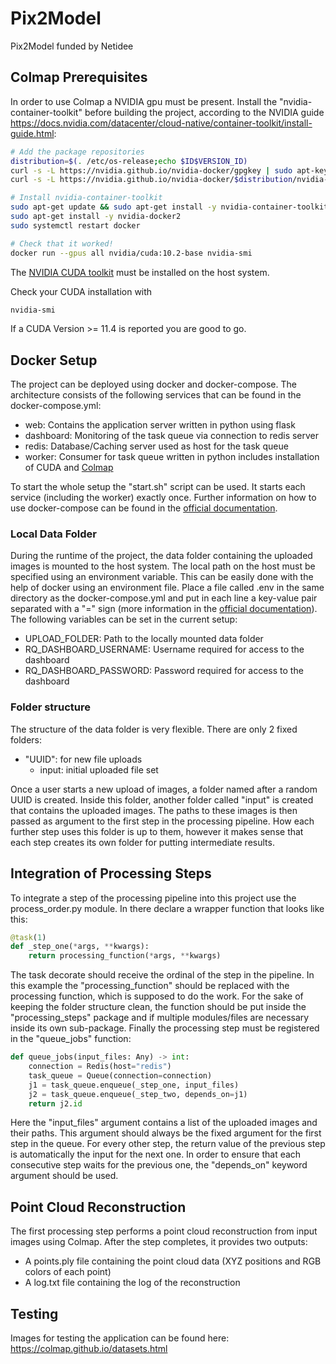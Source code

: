 # Pix2Model
Pix2Model funded by Netidee

## Colmap Prerequisites

In order to use Colmap a NVIDIA gpu must be present. Install the "nvidia-container-toolkit" before building the project, according to the NVIDIA guide https://docs.nvidia.com/datacenter/cloud-native/container-toolkit/install-guide.html:

```bash
# Add the package repositories
distribution=$(. /etc/os-release;echo $ID$VERSION_ID)
curl -s -L https://nvidia.github.io/nvidia-docker/gpgkey | sudo apt-key add -
curl -s -L https://nvidia.github.io/nvidia-docker/$distribution/nvidia-docker.list | sudo tee /etc/apt/sources.list.d/nvidia-docker.list

# Install nvidia-container-toolkit
sudo apt-get update && sudo apt-get install -y nvidia-container-toolkit
sudo apt-get install -y nvidia-docker2
sudo systemctl restart docker

# Check that it worked!
docker run --gpus all nvidia/cuda:10.2-base nvidia-smi
```

The [NVIDIA CUDA toolkit](https://developer.nvidia.com/cuda-downloads) must be installed on the host system.

Check your CUDA installation with 
```bash
nvidia-smi
```
If a CUDA Version >= 11.4 is reported you are good to go.

## Docker Setup

The project can be deployed using docker and docker-compose. The architecture consists of the following services that can be found in the docker-compose.yml:

- web: Contains the application server written in python using flask
- dashboard: Monitoring of the task queue via connection to redis server
- redis: Database/Caching server used as host for the task queue
- worker: Consumer for task queue written in python includes installation of CUDA and [Colmap](https://colmap.github.io/) 

To start the whole setup the "start.sh" script can be used. It starts each service (including the worker) exactly once. Further information on how to use docker-compose can be found in the [official documentation](https://docs.docker.com/compose/reference/).

### Local Data Folder

During the runtime of the project, the data folder containing the uploaded images is mounted to the host system. The local path on the host must be specified using an environment variable. This can be easily done with the help of docker using an environment file. Place a file called .env in the same directory as the docker-compose.yml and put in each line a key-value pair separated with a "=" sign (more information in the [official documentation](https://docs.docker.com/compose/env-file/)). The following variables can be set in the current setup:

- UPLOAD_FOLDER: Path to the locally mounted data folder
- RQ_DASHBOARD_USERNAME: Username required for access to the dashboard
- RQ_DASHBOARD_PASSWORD: Password required for access to the dashboard 

### Folder structure

The structure of the data folder is very flexible. There are only 2 fixed folders:

- "UUID": for new file uploads
  - input: initial uploaded file set

Once a user starts a new upload of images, a folder named after a random UUID is created. Inside this folder, another folder called "input" is created that contains the uploaded images. The paths to these images is then passed as argument to the first step in the processing pipeline. How each further step uses this folder is up to them, however it makes sense that each step creates its own folder for putting intermediate results.

## Integration of Processing Steps

To integrate a step of the processing pipeline into this project use the process_order.py module. In there declare a wrapper function that looks like this:

```python
@task(1)
def _step_one(*args, **kwargs):
    return processing_function(*args, **kwargs)
```

The task decorate should receive the ordinal of the step in the pipeline. In this example the "processing_function" should be replaced with the processing function, which is supposed to do the work. For the sake of keeping the folder structure clean, the function should be put inside the "processing_steps" package and if multiple modules/files are necessary inside its own sub-package. Finally the processing step must be registered in the "queue_jobs" function:

```python
def queue_jobs(input_files: Any) -> int:
    connection = Redis(host="redis")
    task_queue = Queue(connection=connection)
    j1 = task_queue.enqueue(_step_one, input_files)
    j2 = task_queue.enqueue(_step_two, depends_on=j1)
    return j2.id
```

Here the "input_files" argument contains a list of the uploaded images and their paths. This argument should always be the fixed argument for the first step in the queue. For every other step, the return value of the previous step is automatically the input for the next one. In order to ensure that each consecutive step waits for the previous one, the "depends_on" keyword argument should be used.

## Point Cloud Reconstruction

The first processing step performs a point cloud reconstruction from input images using Colmap. After the step completes, it provides two outputs:

- A points.ply file containing the point cloud data (XYZ positions and RGB colors of each point)
- A log.txt file containing the log of the reconstruction

## Testing

Images for testing the application can be found here:
https://colmap.github.io/datasets.html
